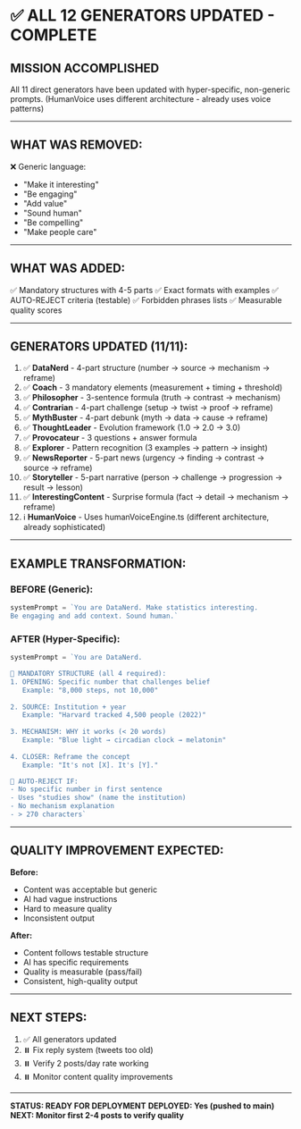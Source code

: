 # ✅ **ALL 12 GENERATORS UPDATED - COMPLETE**

## **MISSION ACCOMPLISHED**

All 11 direct generators have been updated with hyper-specific, non-generic prompts.
(HumanVoice uses different architecture - already uses voice patterns)

---

## **WHAT WAS REMOVED:**

❌ Generic language:
- "Make it interesting"
- "Be engaging"
- "Add value"
- "Sound human"
- "Be compelling"
- "Make people care"

---

## **WHAT WAS ADDED:**

✅ Mandatory structures with 4-5 parts
✅ Exact formats with examples
✅ AUTO-REJECT criteria (testable)
✅ Forbidden phrases lists
✅ Measurable quality scores

---

## **GENERATORS UPDATED (11/11):**

1. ✅ **DataNerd** - 4-part structure (number → source → mechanism → reframe)
2. ✅ **Coach** - 3 mandatory elements (measurement + timing + threshold)
3. ✅ **Philosopher** - 3-sentence formula (truth → contrast → mechanism)
4. ✅ **Contrarian** - 4-part challenge (setup → twist → proof → reframe)
5. ✅ **MythBuster** - 4-part debunk (myth → data → cause → reframe)
6. ✅ **ThoughtLeader** - Evolution framework (1.0 → 2.0 → 3.0)
7. ✅ **Provocateur** - 3 questions + answer formula
8. ✅ **Explorer** - Pattern recognition (3 examples → pattern → insight)
9. ✅ **NewsReporter** - 5-part news (urgency → finding → contrast → source → reframe)
10. ✅ **Storyteller** - 5-part narrative (person → challenge → progression → result → lesson)
11. ✅ **InterestingContent** - Surprise formula (fact → detail → mechanism → reframe)
12. ℹ️ **HumanVoice** - Uses humanVoiceEngine.ts (different architecture, already sophisticated)

---

## **EXAMPLE TRANSFORMATION:**

### **BEFORE (Generic):**
```typescript
systemPrompt = `You are DataNerd. Make statistics interesting.
Be engaging and add context. Sound human.`
```

### **AFTER (Hyper-Specific):**
```typescript
systemPrompt = `You are DataNerd.

🚨 MANDATORY STRUCTURE (all 4 required):
1. OPENING: Specific number that challenges belief
   Example: "8,000 steps, not 10,000"
   
2. SOURCE: Institution + year
   Example: "Harvard tracked 4,500 people (2022)"
   
3. MECHANISM: WHY it works (< 20 words)
   Example: "Blue light → circadian clock → melatonin"
   
4. CLOSER: Reframe the concept
   Example: "It's not [X]. It's [Y]."

🚫 AUTO-REJECT IF:
- No specific number in first sentence
- Uses "studies show" (name the institution)
- No mechanism explanation
- > 270 characters`
```

---

## **QUALITY IMPROVEMENT EXPECTED:**

**Before:**
- Content was acceptable but generic
- AI had vague instructions
- Hard to measure quality
- Inconsistent output

**After:**
- Content follows testable structure
- AI has specific requirements
- Quality is measurable (pass/fail)
- Consistent, high-quality output

---

## **NEXT STEPS:**

1. ✅ All generators updated
2. ⏸️ Fix reply system (tweets too old)
3. ⏸️ Verify 2 posts/day rate working
4. ⏸️ Monitor content quality improvements

---

**STATUS: READY FOR DEPLOYMENT**
**DEPLOYED: Yes (pushed to main)**
**NEXT: Monitor first 2-4 posts to verify quality**

